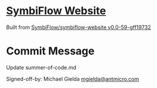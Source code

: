 # [SymbiFlow Website](https://symbiflow.github.io)

Built from [SymbiFlow/symbiflow-website v0.0-59-gff19732](https://github.com/SymbiFlow/symbiflow-website/commit/ff19732cfdcfaaf3bfdccda4b9aaa351eab01b5b)

# Commit Message

Update summer-of-code.md

Signed-off-by: Michael Gielda <mgielda@antmicro.com>
